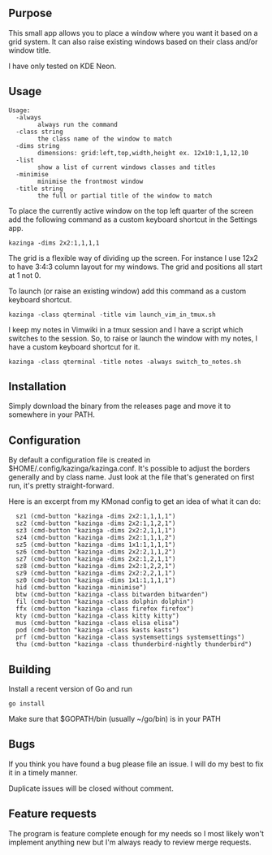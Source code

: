 ## Purpose

This small app allows you to place a window where you want it based on a grid system. It can also raise existing windows based on their class and/or window title.

I have only tested on KDE Neon.

## Usage

```
Usage:
  -always
    	always run the command
  -class string
    	the class name of the window to match
  -dims string
    	dimensions: grid:left,top,width,height ex. 12x10:1,1,12,10
  -list
    	show a list of current windows classes and titles
  -minimise
    	minimise the frontmost window
  -title string
    	the full or partial title of the window to match

```

To place the currently active window on the top left quarter of the screen add the following command as a custom keyboard shortcut in the Settings app.

```
kazinga -dims 2x2:1,1,1,1
```

The grid is a flexible way of dividing up the screen. For instance I use 12x2 to have 3:4:3 column layout for my windows. The grid and positions all start at 1 not 0.

To launch (or raise an existing window) add this command as a custom keyboard shortcut.

```
kazinga -class qterminal -title vim launch_vim_in_tmux.sh
```

I keep my notes in Vimwiki in a tmux session and I have a script which switches to the session. So, to raise or launch the window with my notes, I have a custom keyboard shortcut for it.

```
kazinga -class qterminal -title notes -always switch_to_notes.sh
```

## Installation

Simply download the binary from the releases page and move it to somewhere in your PATH.

## Configuration

By default a configuration file is created in $HOME/.config/kazinga/kazinga.conf. It's possible to adjust the borders generally and by class name. Just look at the file that's generated on first run, it's pretty straight-forward.

Here is an excerpt from my KMonad config to get an idea of what it can do:

```
  sz1 (cmd-button "kazinga -dims 2x2:1,1,1,1")
  sz2 (cmd-button "kazinga -dims 2x2:1,1,2,1")
  sz3 (cmd-button "kazinga -dims 2x2:2,1,1,1")
  sz4 (cmd-button "kazinga -dims 2x2:1,1,1,2")
  sz5 (cmd-button "kazinga -dims 1x1:1,1,1,1")
  sz6 (cmd-button "kazinga -dims 2x2:2,1,1,2")
  sz7 (cmd-button "kazinga -dims 2x2:1,2,1,1")
  sz8 (cmd-button "kazinga -dims 2x2:1,2,2,1")
  sz9 (cmd-button "kazinga -dims 2x2:2,2,1,1")
  sz0 (cmd-button "kazinga -dims 1x1:1,1,1,1")
  hid (cmd-button "kazinga -minimise")
  btw (cmd-button "kazinga -class bitwarden bitwarden")
  fil (cmd-button "kazinga -class dolphin dolphin")
  ffx (cmd-button "kazinga -class firefox firefox")
  kty (cmd-button "kazinga -class kitty kitty")
  mus (cmd-button "kazinga -class elisa elisa")
  pod (cmd-button "kazinga -class kasts kasts")
  prf (cmd-button "kazinga -class systemsettings systemsettings")
  thu (cmd-button "kazinga -class thunderbird-nightly thunderbird")

```

## Building

Install a recent version of Go and run

```
go install
```

Make sure that $GOPATH/bin (usually ~/go/bin) is in your PATH

## Bugs

If you think you have found a bug please file an issue. I will do my best to fix it in a timely manner.

Duplicate issues will be closed without comment.

## Feature requests

The program is feature complete enough for my needs so I most likely won't implement anything new but I'm always ready to review merge requests.

